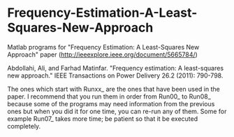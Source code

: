 # Frequency-Estimation-A-Least-Squares-New-Approach
Matlab programs for "Frequency Estimation: A Least-Squares New Approach"  paper (http://ieeexplore.ieee.org/document/5665784/)

Abdollahi, Ali, and Farhad Matinfar. "Frequency estimation: A least-squares new approach." IEEE Transactions on Power Delivery 26.2 (2011): 790-798.

The ones which start with Runxx_ are the ones that have been used in the paper. I recommend that you run them in order from Run00_ to Run08_  because some of the programs may need information from the previous ones but when you did it for one time, you can re-run any of them.
Some for example Run07_ takes more time; be patient so that it be executed completely.
